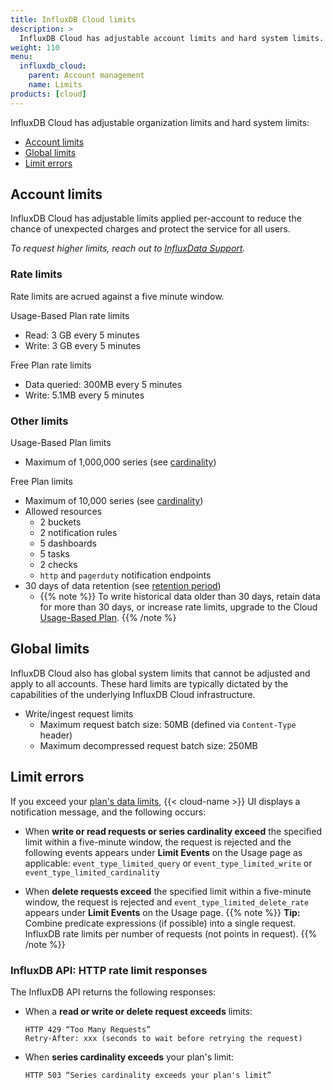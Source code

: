 ```yaml
---
title: InfluxDB Cloud limits
description: >
  InfluxDB Cloud has adjustable account limits and hard system limits.
weight: 110
menu:
  influxdb_cloud:
    parent: Account management
    name: Limits
products: [cloud]
---
```


InfluxDB Cloud has adjustable organization limits and hard system limits:

- [Account limits](#account-limits)
- [Global limits](#global-limits)
- [Limit errors](#limit-errors)

<!--To estimate your projected usage costs, use the [InfluxDB Cloud pricing calculator](/influxdb/cloud/account-management/pricing-calculator/). -->

## Account limits

InfluxDB Cloud has adjustable limits applied per-account to reduce the chance of unexpected charges and protect the service for all users.

_To request higher limits, reach out to [InfluxData Support](https://support.influxdata.com/)._

### Rate limits

Rate limits are acrued against a five minute window.
<!-- Inclue something about how the rate limit is calculated. -->

Usage-Based Plan rate limits

- Read: 3 GB every 5 minutes
- Write: 3 GB every 5 minutes
<!-- - Delete: ? -->

Free Plan rate limits

- Data queried: 300MB every 5 minutes
- Write: 5.1MB every 5 minutes

### Other limits

Usage-Based Plan limits

- Maximum of 1,000,000 series (see [cardinality](/influxdb/cloud/reference/glossary/#series-cardinality))

Free Plan limits

- Maximum of 10,000 series (see [cardinality](/influxdb/cloud/reference/glossary/#series-cardinality))
- Allowed resources
  - 2 buckets
  - 2 notification rules
  - 5 dashboards
  - 5 tasks
  - 2 checks
  - `http` and `pagerduty` notification endpoints
- 30 days of data retention (see [retention period](/influxdb/cloud/reference/glossary/#retention-period))
  - {{% note %}}
    To write historical data older than 30 days, retain data for more than 30 days, or increase rate limits, upgrade to the Cloud [Usage-Based Plan](/influxdb/cloud/account-management/pricing-plans/#usage-based-plan).
    {{% /note %}

## Global limits

InfluxDB Cloud also has global system limits that cannot be adjusted and apply to all accounts.
These hard limits are typically dictated by the capabilities of the underlying InfluxDB Cloud infrastructure.

- Write/ingest request limits
  - Maximum request batch size: 50MB (defined via `Content-Type` header)
  - Maximum decompressed request batch size: 250MB
    <!-- http status code 413 with message {"code":"request too large","message":"cannot read data: points batch is too large"} -->

## Limit errors

If you exceed your [plan's data limits](/influxdb/cloud/account-management/pricing-plans/), {{< cloud-name >}} UI displays a notification message, and the following occurs:

- When **write or read requests or series cardinality exceed** the specified limit within a five-minute window, the request is rejected and the following events appears under **Limit Events** on the Usage page as applicable: `event_type_limited_query` or `event_type_limited_write` or `event_type_limited_cardinality`

- When **delete requests exceed** the specified limit within a five-minute window, the request is rejected and `event_type_limited_delete_rate` appears under **Limit Events** on the Usage page.
  {{% note %}}
**Tip:**
Combine predicate expressions (if possible) into a single request. InfluxDB rate limits per number of requests (not points in request).
{{% /note %}}

### InfluxDB API: HTTP rate limit responses

The InfluxDB API returns the following responses:

- When a **read or write or delete request exceeds** limits:

  ```
  HTTP 429 “Too Many Requests”
  Retry-After: xxx (seconds to wait before retrying the request)
  ```

- When **series cardinality exceeds** your plan's limit:

  ```
  HTTP 503 “Series cardinality exceeds your plan's limit”
  ```
